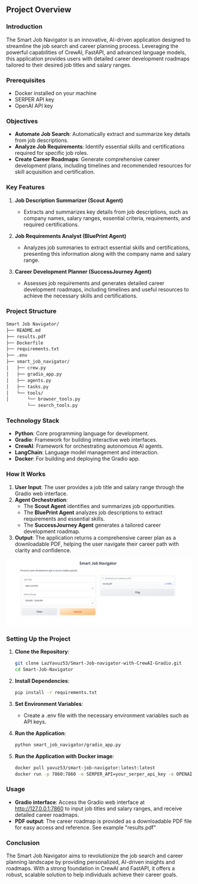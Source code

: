 
## Project Overview

### Introduction

The Smart Job Navigator is an innovative, AI-driven application designed to streamline the job search and career planning process. Leveraging the powerful capabilities of CrewAI, FastAPI, and advanced language models, this application provides users with detailed career development roadmaps tailored to their desired job titles and salary ranges.
### Prerequisites

- Docker installed on your machine
- SERPER API key
- OpenAI API key

### Objectives

- **Automate Job Search**: Automatically extract and summarize key details from job descriptions.
- **Analyze Job Requirements**: Identify essential skills and certifications required for specific job roles.
- **Create Career Roadmaps**: Generate comprehensive career development plans, including timelines and recommended resources for skill acquisition and certification.

### Key Features

1. **Job Description Summarizer (Scout Agent)**
   - Extracts and summarizes key details from job descriptions, such as company names, salary ranges, essential criteria, requirements, and required certifications.

2. **Job Requirements Analyst (BluePrint Agent)**
   - Analyzes job summaries to extract essential skills and certifications, presenting this information along with the company name and salary range.

3. **Career Development Planner (SuccessJourney Agent)**
   - Assesses job requirements and generates detailed career development roadmaps, including timelines and useful resources to achieve the necessary skills and certifications.

### Project Structure

```sh
Smart Job Navigator/
├── README.md
├── results.pdf
├── Dockerfile
├── requirements.txt
├── .env
├── smart_job_navigator/
│   ├── crew.py
│   ├── gradio_app.py
│   ├── agents.py
│   ├── tasks.py
│   └── tools/
│       └── browser_tools.py
        └── search_tools.py
```

### Technology Stack

- **Python**: Core programming language for development.
- **Gradio**: Framework for building interactive web interfaces.
- **CrewAI**: Framework for orchestrating autonomous AI agents.
- **LangChain**: Language model management and interaction.
- **Docker**: For building and deploying the Gradio app.

### How It Works

1. **User Input**: The user provides a job title and salary range through the Gradio web interface.
2. **Agent Orchestration**:
   - The **Scout Agent** identifies and summarizes job opportunities.
   - The **BluePrint Agent** analyzes job descriptions to extract requirements and essential skills.
   - The **SuccessJourney Agent** generates a tailored career development roadmap.
3. **Output**: The application returns a comprehensive career plan as a downloadable PDF, helping the user navigate their career path with clarity and confidence.

![App View](./app_view.png)

### Setting Up the Project

1. **Clone the Repository**:

   ```sh
   git clone LazYavuz53/Smart-Job-navigator-with-CrewAI-Gradio.git
   cd Smart-Job-Navigator
   ```

2. **Install Dependencies**:

   ```sh
   pip install -r requirements.txt
   ```

3. **Set Environment Variables**:
   - Create a .env file with the necessary environment variables such as API keys. 

4. **Run the Application**:

   ``` sh
   python smart_job_navigator/gradio_app.py
   ```
4. **Run the Application with Docker image**:
   ```sh
   docker pull yavuz53/smart-job-navigator:latest:latest
   docker run -p 7860:7860 -e SERPER_API=your_serper_api_key -e OPENAI_API=your_openai_api_key yavuz53/smart-job-navigator:latest:latest

### Usage

- **Gradio interface**: Access the Gradio web interface at http://127.0.0.1:7860 to input job titles and salary ranges, and receive detailed career roadmaps.
- **PDF output**: The career roadmap is provided as a downloadable PDF file for easy access and reference. See example "results.pdf"

### Conclusion

The Smart Job Navigator aims to revolutionize the job search and career planning landscape by providing personalized, AI-driven insights and roadmaps. With a strong foundation in CrewAI and FastAPI, it offers a robust, scalable solution to help individuals achieve their career goals.
